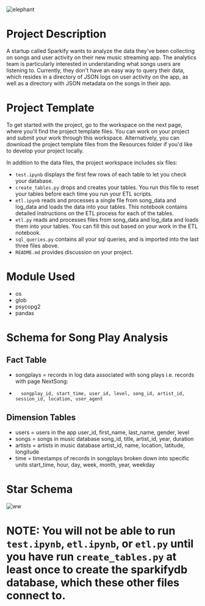 
![elephant](https://user-images.githubusercontent.com/63891089/194710009-f2e4fc55-c39e-4dff-b468-a1e97bfe7ab9.png)

# Project Description
A startup called Sparkify wants to analyze the data they've been collecting on songs and user activity on their new music streaming app. The analytics team is particularly interested in understanding what songs users are listening to. Currently, they don't have an easy way to query their data, which resides in a directory of JSON logs on user activity on the app, as well as a directory with JSON metadata on the songs in their app.

# Project Template
To get started with the project, go to the workspace on the next page, where you'll find the project template files. You can work on your project and submit your work through this workspace. Alternatively, you can download the project template files from the Resources folder if you'd like to develop your project locally.

In addition to the data files, the project workspace includes six files:

- `test.ipynb` displays the first few rows of each table to let you check your database.
- `create_tables.py` drops and creates your tables. You run this file to reset your tables before each time you run your ETL scripts.
- `etl.ipynb` reads and processes a single file from song_data and log_data and loads the data into your tables. This notebook contains detailed instructions on the ETL process for each of the tables.
- `etl.py` reads and processes files from song_data and log_data and loads them into your tables. You can fill this out based on your work in the ETL notebook.
- `sql_queries.py` contains all your sql queries, and is imported into the last three files above.
- `README.md` provides discussion on your project.

# Module Used
- os
- glob
- psycopg2
- pandas

# Schema for Song Play Analysis
## Fact Table
- songplays = records in log data associated with song plays i.e. records with page NextSong: 
-       songplay_id, start_time, user_id, level, song_id, artist_id, session_id, location, user_agent
## Dimension Tables
- users = users in the app
        user_id, first_name, last_name, gender, level
- songs = songs in music database
        song_id, title, artist_id, year, duration
- artists = artists in music database
        artist_id, name, location, latitude, longitude
- time = timestamps of records in songplays broken down into specific units
        start_time, hour, day, week, month, year, weekday

# Star Schema
![ww](https://user-images.githubusercontent.com/63891089/194772060-44c6103d-1732-4934-b566-1e242141e590.jpg)


# NOTE: You will not be able to run `test.ipynb`, `etl.ipynb`, or `etl.py` until you have run `create_tables.py` at least once to create the sparkifydb database, which these other files connect to.
